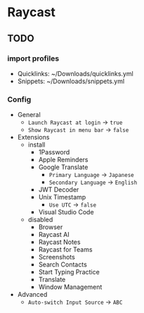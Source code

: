 # Raycast

## TODO

### import profiles

- Quicklinks: ~/Downloads/quicklinks.yml
- Snippets: ~/Downloads/snippets.yml

### Config

- General
  - `Launch Raycast at login` → `true`
  - `Show Raycast in menu bar` → `false`
- Extensions
  - install
    - 1Password
    - Apple Reminders
    - Google Translate
      - `Primary Language` → `Japanese`
      - `Secondary Language` → `English`
    - JWT Decoder
    - Unix Timestamp
      - `Use UTC` → `false`
    - Visual Studio Code
  - disabled
    - Browser
    - Raycast AI
    - Raycast Notes
    - Raycast for Teams
    - Screenshots
    - Search Contacts
    - Start Typing Practice
    - Translate
    - Window Management
- Advanced
  - `Auto-switch Input Source` → `ABC`
